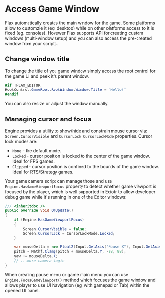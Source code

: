 # Access Game Window

Flax automatically creates the main window for the game. Some platforms allow to customzie it (eg. desktop) while on other platforms access to it is fixed (eg. consoles). Hovewer Flax supports API for creating custom windows (multi-window setup) and you can also access the pre-created window from your scripts.

## Change window title

To change the title of you game window simply access the root control for the game UI and peek it's parent window.

```cs
#if !FLAX_EDITOR
RootControl.GameRoot.RootWindow.Window.Title = "Hello!"
#endif
```

You can also resize or adjust the window manually.

## Managing cursor and focus

Engine provides a utility to show/hide and constrain mouse cursor via: `Screen.CursorVisible` and `CursorLock.CursorLockMode` properties. Cursor lock modes are:
* `None` - the default mode.
* `Locked` -  cursor position is locked to the center of the game window. Ideal for FPS games.
* `Clipped` - cursor position is confined to the bounds of the game window. Ideal for RTS/Strategy games.

Your game camera script can manage those and use `Engine.HasGameViewportFocus` property to detect whether game viewport is focused by the player, which is well supported in Ediotr to allow developer debug game while it's running in one of the Editor windows:

```cs
/// <inheritdoc />
public override void OnUpdate()
{
    if (Engine.HasGameViewportFocus)
    {
        Screen.CursorVisible = false;
        Screen.CursorLock = CursorLockMode.Locked;
    }

    var mouseDelta = new Float2(Input.GetAxis("Mouse X"), Input.GetAxis("Mouse Y"));
    pitch = Mathf.Clamp(pitch + mouseDelta.Y, -88, 88);
    yaw += mouseDelta.X;
    // ...more camera logic
}
```

When creating pause menu or game main menu you can use `Engine.FocusGameViewport()` method which focuses the game window and allows player to use UI Navigation (eg. with gamepad or Tab) within the opened UI panel.
